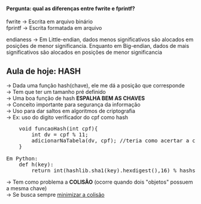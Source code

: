 #### Pergunta: qual as diferenças entre fwrite e fprintf?

fwrite -> Escrita em arquivo binário <br>
fprintf -> Escrita formatada em arquivo <br>

endianess -> Em Little-endian, dados menos significativos são alocados em posições de menor significancia. Enquanto em Big-endian, dados de mais significativos são alocados en posições de menor significancia

## Aula de hoje: HASH
-> Dada uma função hash(chave), ele me dá a posição que corresponde <br>
-> Tem que ter um tamanho pré definido <br>
-> Uma boa função de hash <strong> ESPALHA BEM AS CHAVES </strong> <br>
-> Conceito importante para segurança da informação <br>
-> Uso para dar saltos em algoritmos de criptografia <br>
-> Ex: uso do digito verificador do cpf como hash
<pre>
    void funcaoHash(int cpf){
        int dv = cpf % 11;
        adicionarNaTabela(dv, cpf); //teria como acertar a colisão com o uso de listas encadeadas
    }

Em Python:
    def h(key): 
        return int(hashlib.sha1(key).hexdigest(),16) % hashsize
</pre>
-> Tem como problema a <strong>COLISÂO</strong> (ocorre quando dois "objetos" possuem a mesma chave) <br>
-> Se busca sempre <u>minimizar a colisão</u><br>